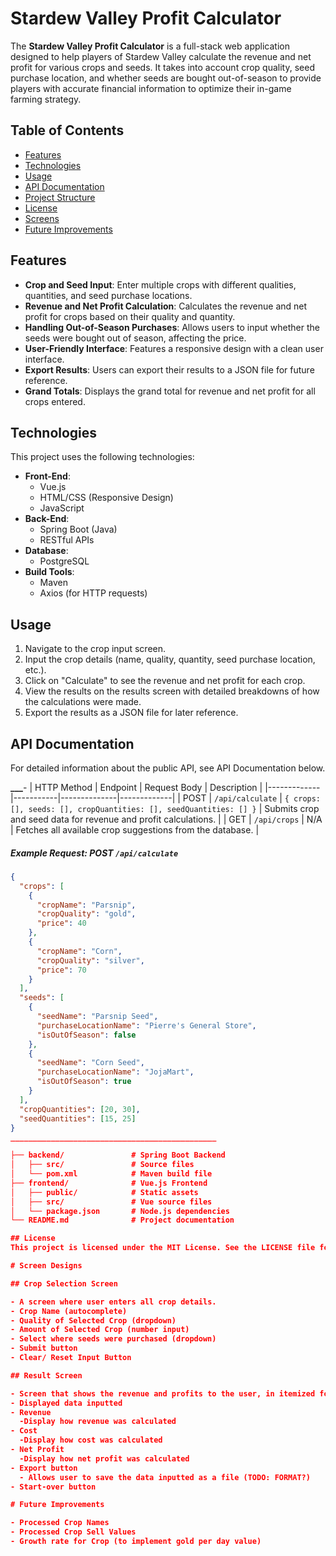 # Stardew Valley Profit Calculator

The **Stardew Valley Profit Calculator** is a full-stack web application designed to help players of Stardew Valley calculate the revenue and net profit for various crops and seeds. It takes into account crop quality, seed purchase location, and whether seeds are bought out-of-season to provide players with accurate financial information to optimize their in-game farming strategy.

## Table of Contents

- [Features](#features)
- [Technologies](#technologies)
- [Usage](#usage)
- [API Documentation](#api-documentation)
- [Project Structure](#project-structure)
- [License](#license)
- [Screens](#screens)
- [Future Improvements](#future-improvements)

## Features

- **Crop and Seed Input**: Enter multiple crops with different qualities, quantities, and seed purchase locations.
- **Revenue and Net Profit Calculation**: Calculates the revenue and net profit for crops based on their quality and quantity.
- **Handling Out-of-Season Purchases**: Allows users to input whether the seeds were bought out of season, affecting the price.
- **User-Friendly Interface**: Features a responsive design with a clean user interface.
- **Export Results**: Users can export their results to a JSON file for future reference.
- **Grand Totals**: Displays the grand total for revenue and net profit for all crops entered.

## Technologies

This project uses the following technologies:

- **Front-End**:
  - Vue.js
  - HTML/CSS (Responsive Design)
  - JavaScript
- **Back-End**:
  - Spring Boot (Java)
  - RESTful APIs
- **Database**:
  - PostgreSQL
- **Build Tools**:
  - Maven
  - Axios (for HTTP requests)

## Usage

1. Navigate to the crop input screen.
2. Input the crop details (name, quality, quantity, seed purchase location, etc.).
3. Click on "Calculate" to see the revenue and net profit for each crop.
4. View the results on the results screen with detailed breakdowns of how the calculations were made.
5. Export the results as a JSON file for later reference.

## API Documentation

For detailed information about the public API, see API Documentation below.

**********\_\_\_**********-
| HTTP Method | Endpoint | Request Body | Description |
|-------------|-----------|--------------|-------------|
| POST | `/api/calculate` | `{ crops: [], seeds: [], cropQuantities: [], seedQuantities: [] }` | Submits crop and seed data for revenue and profit calculations. |
| GET | `/api/crops` | N/A | Fetches all available crop suggestions from the database. |

##### Example Request: POST `/api/calculate`

```json
{
  "crops": [
    {
      "cropName": "Parsnip",
      "cropQuality": "gold",
      "price": 40
    },
    {
      "cropName": "Corn",
      "cropQuality": "silver",
      "price": 70
    }
  ],
  "seeds": [
    {
      "seedName": "Parsnip Seed",
      "purchaseLocationName": "Pierre's General Store",
      "isOutOfSeason": false
    },
    {
      "seedName": "Corn Seed",
      "purchaseLocationName": "JojaMart",
      "isOutOfSeason": true
    }
  ],
  "cropQuantities": [20, 30],
  "seedQuantities": [15, 25]
}
______________________________________________

├── backend/               # Spring Boot Backend
│   ├── src/               # Source files
│   └── pom.xml            # Maven build file
├── frontend/              # Vue.js Frontend
│   ├── public/            # Static assets
│   ├── src/               # Vue source files
│   └── package.json       # Node.js dependencies
└── README.md              # Project documentation

## License
This project is licensed under the MIT License. See the LICENSE file for more details.

# Screen Designs

## Crop Selection Screen

- A screen where user enters all crop details.
- Crop Name (autocomplete)
- Quality of Selected Crop (dropdown)
- Amount of Selected Crop (number input)
- Select where seeds were purchased (dropdown)
- Submit button
- Clear/ Reset Input Button

## Result Screen

- Screen that shows the revenue and profits to the user, in itemized format.
- Displayed data inputted
- Revenue
  -Display how revenue was calculated
- Cost
  -Display how cost was calculated
- Net Profit
  -Display how net profit was calculated
- Export button
  - Allows user to save the data inputted as a file (TODO: FORMAT?)
- Start-over button

# Future Improvements

- Processed Crop Names
- Processed Crop Sell Values
- Growth rate for Crop (to implement gold per day value)
```
